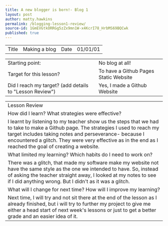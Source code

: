```yaml
---
title: A new blogger is born!- Blog 1
layout: post
author: matty.hawkins
permalink: /blogging-lesson1-review/
source-id: 1GmEVGtkORRGg5zZx9mn1W-x4KcrI78_HrbMS69BQCwk
published: true
---
```

<table>
  <tr>
    <td>Title</td>
    <td>Making a blog</td>
    <td>Date</td>
    <td>01/01/01</td>
  </tr>
</table>


<table>
  <tr>
    <td>Starting point:</td>
    <td>No blog at all!</td>
  </tr>
  <tr>
    <td>Target for this lesson?</td>
    <td>To have a Github Pages Static Website</td>
  </tr>
  <tr>
    <td>Did I reach my target? 
(add details to "Lesson Review")</td>
    <td> Yes, I made a Github Website</td>
  </tr>
</table>


<table>
  <tr>
    <td>Lesson Review</td>
  </tr>
  <tr>
    <td>How did I learn? What strategies were effective? </td>
  </tr>
  <tr>
    <td>I learnt by listening to my teacher show us the steps that we had to take to make a Github page. The strategies I used to reach my target includes taking notes and perseverance- because I encountered a glitch. They were very effective as in the end as I reached the goal of creating a website. </td>
  </tr>
  <tr>
    <td>What limited my learning? Which habits do I need to work on? </td>
  </tr>
  <tr>
    <td>There was a glitch, that made my software make my website not have the same style as the one we intended to have. So, instead of asking the teacher straight away, I looked at my notes to see if I did anything wrong. But I didn't as it was a glitch. </td>
  </tr>
  <tr>
    <td>What will I change for next time? How will I improve my learning?</td>
  </tr>
  <tr>
    <td>Next time, I will try and not sit there at the end of the lesson as I already finished, but i will try to further my project to give me either a head start of next week's lessons or just to get a better grade and an easier idea of it.</td>
  </tr>
</table>


